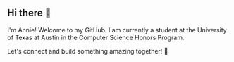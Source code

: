 ## Hi there 👋

<!--
**annie551/annie551** is a ✨ _special_ ✨ repository because its `README.md` (this file) appears on your GitHub profile.
-->

I'm Annie! Welcome to my GitHub.
I am currently a student at the University of Texas at Austin in the Computer Science Honors Program.

Let's connect and build something amazing together! 🚀
